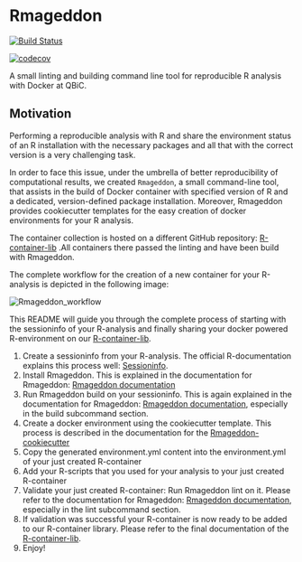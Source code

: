 # Rmageddon

[![Build Status](https://travis-ci.com/qbicsoftware/r-lint-cli.svg?branch=master)](https://travis-ci.com/qbicsoftware/r-lint-cli)

[![codecov](https://codecov.io/gh/qbicsoftware/r-lint-cli/branch/master/graph/badge.svg)](https://codecov.io/gh/qbicsoftware/r-lint-cli)

A small linting and building command line tool for reproducible R analysis with Docker at QBiC.

## Motivation

Performing a reproducible analysis with R and share the environment status of an R installation with the 
necessary packages and all that with the correct version is a very challenging task.

In order to face this issue, under the umbrella of better reproducibility of computational results, we created
`Rmageddon`, a small command-line tool, that assists in the build of Docker container with specified version of R and
a dedicated, version-defined package installation. Moreover, Rmageddon provides cookiecutter templates for the easy creation of docker environments for your R analysis.

The container collection is hosted on a different GitHub repository: [R-container-lib](https://github.com/qbicsoftware/r-container-lib) .All containers there passed the linting and have been build with Rmageddon.

The complete workflow for the creation of a new container for your R-analysis is depicted in the following image: 
    
![Rmageddon_workflow](https://user-images.githubusercontent.com/21954664/53096328-2acf5580-351f-11e9-898a-1b8ce790afee.png)

This README will guide you through the complete process of starting with the sessioninfo of your R-analysis and finally sharing your docker powered R-environment on our [R-container-lib](https://github.com/qbicsoftware/r-container-lib).

1. Create a sessioninfo from your R-analysis. The official R-documentation explains this process well: [Sessioninfo](https://www.rdocumentation.org/packages/utils/versions/3.5.2/topics/sessionInfo).
2. Install Rmageddon. This is explained in the documentation for Rmageddon: [Rmageddon documentation](doc/Rmageddon.md)
3. Run Rmageddon build on your sessioninfo. This is again explained in the documentation for Rmageddon: [Rmageddon documentation](doc/Rmageddon.md), especially in the build subcommand section.
4. Create a docker environment using the cookiecutter template. This process is described in the documentation for the [Rmageddon-cookiecutter](doc/Rmageddon-cookiecutter.md)
5. Copy the generated environment.yml content into the environment.yml of your just created R-container 
6. Add your R-scripts that you used for your analysis to your just created R-container 
7. Validate your just created R-container: Run Rmageddon lint on it. Please refer to the documentation for Rmageddon: [Rmageddon documentation](doc/Rmageddon.md), especially in the lint subcommand section.
8. If validation was successful your R-container is now ready to be added to our R-container library. Please refer to the final documentation of the [R-container-lib](https://github.com/qbicsoftware/r-container-lib).
9. Enjoy!

